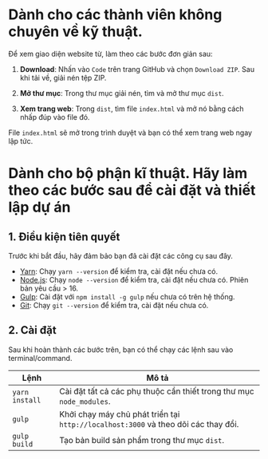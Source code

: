 # Dành cho các thành viên không chuyên về kỹ thuật.

Để xem giao diện website từ, làm theo các bước đơn giản sau:

1. **Download**: Nhấn vào `Code` trên trang GitHub và chọn `Download ZIP`. Sau khi tải về, giải nén tệp ZIP.

2. **Mở thư mục**: Trong thư mục giải nén, tìm và mở thư mục `dist`.

3. **Xem trang web**: Trong `dist`, tìm file `index.html` và mở nó bằng cách nhấp đúp vào file đó.

File `index.html` sẽ mở trong trình duyệt và bạn có thể xem trang web ngay lập tức.

# Dành cho bộ phận kĩ thuật. Hãy làm theo các bước sau để cài đặt và thiết lập dự án

## 1. Điều kiện tiên quyết
Trước khi bắt đầu, hãy đảm bảo bạn đã cài đặt các công cụ sau đây.

- [Yarn](https://yarnpkg.com/): Chạy `yarn --version` để kiểm tra, cài đặt nếu chưa có.
- [Node.js](https://nodejs.org/): Chạy `node --version` để kiểm tra, cài đặt nếu chưa có. Phiên bản yêu cầu > 16.
- [Gulp](https://gulpjs.com/): Cài đặt với `npm install -g gulp` nếu chưa có trên hệ thống.
- [Git](https://git-scm.com/): Chạy `git --version` để kiểm tra, cài đặt nếu chưa có.

## 2. Cài đặt
Sau khi hoàn thành các bước trên, bạn có thể chạy các lệnh sau vào terminal/command.

| Lệnh       | Mô tả                                                        |
|------------|--------------------------------------------------------------|
| `yarn install` | Cài đặt tất cả các phụ thuộc cần thiết trong thư mục `node_modules`.   |
| `gulp`         | Khởi chạy máy chủ phát triển tại `http://localhost:3000` và theo dõi các thay đổi. |
| `gulp build`   | Tạo bản build sản phẩm trong thư mục `dist`.   
